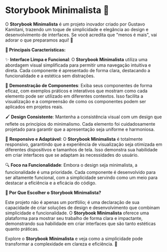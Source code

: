 # **Storybook Minimalista** 🌟

O **Storybook Minimalista** é um projeto inovador criado por Gustavo Kamitani, trazendo um toque de simplicidade e elegância ao design e desenvolvimento de interfaces. Se você acredita que "menos é mais", vai adorar o que preparamos aqui! 🚀

**🔹 Principais Características:**

✨ **Interface Limpa e Funcional**: O **Storybook Minimalista** utiliza uma abordagem visual simplificada para permitir uma navegação intuitiva e direta. Cada componente é apresentado de forma clara, destacando a funcionalidade e a estética sem distrações.

🎨 **Demonstração de Componentes**: Exiba seus componentes de forma eficaz, com exemplos práticos e interativos que mostram como cada elemento pode ser utilizado em diferentes contextos. Isso facilita a visualização e a compreensão de como os componentes podem ser aplicados em projetos reais.

🖌️ **Design Consistente**: Mantenha a consistência visual com um design que reflete os princípios do minimalismo. Cada elemento foi cuidadosamente projetado para garantir que a apresentação seja uniforme e harmoniosa.

📱 **Responsivo e Adaptável**: O **Storybook Minimalista** é totalmente responsivo, garantindo que a experiência de visualização seja otimizada em diferentes dispositivos e tamanhos de tela. Isso demonstra sua habilidade em criar interfaces que se adaptam às necessidades do usuário.

🔍 **Foco na Funcionalidade**: Embora o design seja minimalista, a funcionalidade é uma prioridade. Cada componente é desenvolvido para ser altamente funcional, com a simplicidade servindo como um meio para destacar a eficiência e a eficácia do código.

**🚀 Por Que Escolher o Storybook Minimalista?**

Este projeto não é apenas um portfólio; é uma declaração de sua capacidade de criar soluções de design e desenvolvimento que combinam simplicidade e funcionalidade. O **Storybook Minimalista** oferece uma plataforma para mostrar seu trabalho de forma clara e impactante, demonstrando sua habilidade em criar interfaces que são tanto estéticas quanto práticas.

Explore o **Storybook Minimalista** e veja como a simplicidade pode transformar a complexidade em clareza e eficiência. 🌟
